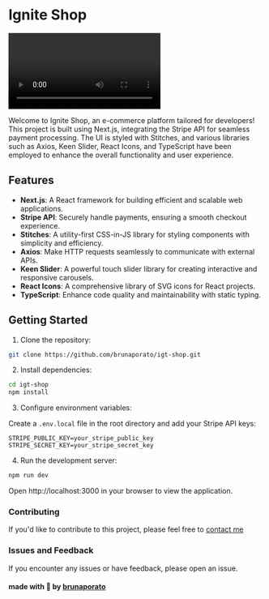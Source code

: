 # Ignite Shop

<video width="auto" height="auto" controls>
  <source src='./src/assets/videos/' type="video/mp4">
  Your browser does not support the video tag.
</video>

Welcome to Ignite Shop, an e-commerce platform tailored for developers! This project is built using Next.js, integrating the Stripe API for seamless payment processing. The UI is styled with Stitches, and various libraries such as Axios, Keen Slider, React Icons, and TypeScript have been employed to enhance the overall functionality and user experience.

## Features
- **Next.js**: A React framework for building efficient and scalable web applications.
- **Stripe API**: Securely handle payments, ensuring a smooth checkout experience.
- **Stitches**: A utility-first CSS-in-JS library for styling components with simplicity and efficiency.
- **Axios**: Make HTTP requests seamlessly to communicate with external APIs.
- **Keen Slider**: A powerful touch slider library for creating interactive and responsive carousels.
- **React Icons**: A comprehensive library of SVG icons for React projects.
- **TypeScript**: Enhance code quality and maintainability with static typing.


## Getting Started
1. Clone the repository:

```bash
git clone https://github.com/brunaporato/igt-shop.git
```
2. Install dependencies:

```bash 
cd igt-shop
npm install
```
3. Configure environment variables:

Create a ```.env.local``` file in the root directory and add your Stripe API keys:

```env
STRIPE_PUBLIC_KEY=your_stripe_public_key
STRIPE_SECRET_KEY=your_stripe_secret_key
```

4. Run the development server:

```bash
npm run dev
```
Open http://localhost:3000 in your browser to view the application.


### Contributing
If you'd like to contribute to this project, please feel free to [contact me](mailto:brunaporato@gmail.com)

### Issues and Feedback
If you encounter any issues or have feedback, please open an issue.


#### made with 💜 by [brunaporato](https://linkedin.com/in/brunaporato)